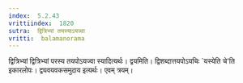 ```yaml
---
index:  5.2.43
vrittiindex:  1820
sutra:  द्वित्रिभ्यां तयस्याऽयज्वा
vritti:  balamanorama 
---
```


द्वित्रिभ्यां द्वित्रिभ्यां परस्य तयपोऽयज्वा स्यादित्यर्थः। द्वयमिति। द्विशब्दात्तयपोऽयचिः `यस्येति चे'ति इकारलोपः। द्व्यवयवकसमुदाय इत्यर्थः। एवम् त्रयम्।

